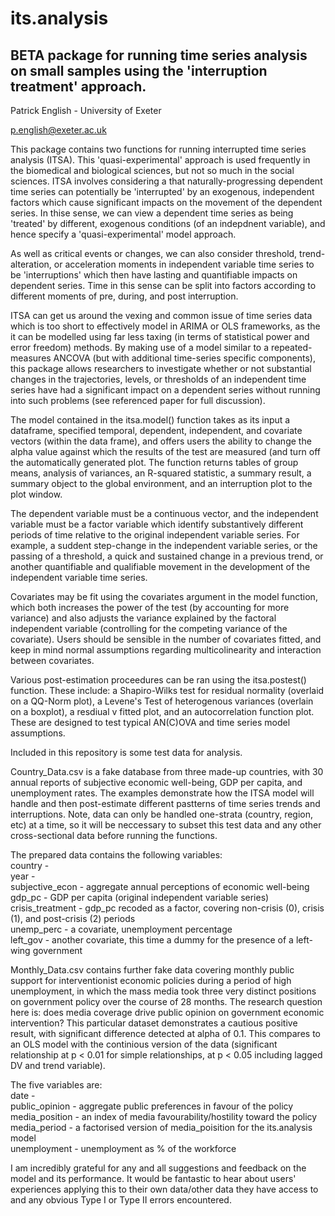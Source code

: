 # its.analysis

## BETA package for running time series analysis on small samples using the 'interruption treatment' approach.

Patrick English - University of Exeter

<p.english@exeter.ac.uk>

This package contains two functions for running interrupted time series analysis (ITSA). This 'quasi-experimental' approach is used frequently in the biomedical and biological sciences, but not so much in the social sciences. ITSA involves considering a that naturally-progressing dependent time series can potentially be 'interrupted' by an exogenous, independent factors which cause significant impacts on the movement of the dependent series. In thise sense, we can view a dependent time series as being 'treated' by different, exogenous conditions (of an indepdnent variable), and hence specify a 'quasi-experimental' model approach.

As well as critical events or changes, we can also consider threshold, trend-alteration, or acceleration moments in independent variable time series to be 'interruptions' which then have lasting and quantifiable impacts on dependent series. Time in this sense can be split into factors according to different moments of pre, during, and post interruption.

ITSA can get us around the vexing and common issue of time series data which is too short to effectively model in ARIMA or OLS frameworks, as the it can be modelled using far less taxing (in terms of statistical power and error freedom) methods. By making use of a model similar to a repeated-measures ANCOVA (but with additional time-series specific components), this package allows researchers to investigate whether or not substantial changes in the trajectories, levels, or thresholds of an independent time series have had a significant impact on a dependent series without running into such problems (see referenced paper for full discussion). 

The model contained in the itsa.model() function takes as its input a dataframe, specified temporal, dependent, independent, and covariate vectors (within the data frame), and offers users the ability to change the alpha value against which the results of the test are measured (and turn off the automatically generated plot. The function returns tables of group means, analysis of variances, an R-squared statistic, a summary result, a summary object to the global environment, and an interruption plot to the plot window.

The dependent variable must be a continuous vector, and the independent variable must be a factor variable which identify substantively different periods of time relative to the original independent variable series. For example, a suddent step-change in the independent variable series, or the passing of a threshold, a quick and sustained change in a previous trend, or another quantifiable and qualifiable movement in the development of the independent variable time series. 

Covariates may be fit using the covariates argument in the model function, which both increases the power of the test (by accounting for more variance) and also adjusts the variance explained by the factoral independent variable (controlling for the competing variance of the covariate). Users should be sensible in the number of covariates fitted, and keep in mind normal assumptions regarding multicolinearity and interaction between covariates. 

Various post-estimation proceedures can be ran using the itsa.postest() function. These include: a Shapiro-Wilks test for residual normality (overlaid on a QQ-Norm plot), a Levene's Test of heterogenous variances (overlain on a boxplot), a resdiual v fitted plot, and an autocorrelation function plot. These are designed to test typical AN(C)OVA and time series model assumptions.

Included in this repository is some test data for analysis. 

Country_Data.csv is a fake database from three made-up countries, with 30 annual reports of subjective economic well-being, GDP per capita, and unemployment rates. The examples demonstrate how the ITSA model will handle and then post-estimate different pastterns of time series trends and interruptions. Note, data can only be handled one-strata (country, region, etc) at a time, so it will be neccessary to subset this test data and any other cross-sectional data before running the functions.

The prepared data contains the following variables: 
<br /> country - 
<br /> year -
<br /> subjective_econ - aggregate annual perceptions of economic well-being
<br /> gdp_pc - GDP per capita (original independent variable series)
<br /> crisis_treatment - gdp_pc recoded as a factor, covering non-crisis (0), crisis (1), and post-crisis (2) periods
<br /> unemp_perc - a covariate, unemployment percentage
<br /> left_gov - another covariate, this time a dummy for the presence of a left-wing government

Monthly_Data.csv contains further fake data covering monthly public support for interventionist economic policies during a period of high unemployment, in which the mass media took three very distinct positions on government policy over the course of 28 months. The research question here is: does media coverage drive public opinion on government economic intervention? This particular dataset demonstrates a cautious positive result, with significant difference detected at alpha of 0.1. This compares to an OLS model with the continious version of the data (significant relationship at p < 0.01 for simple relationships, at p < 0.05 including lagged DV and trend variable). 

The five variables are:
<br /> date - 
<br /> public_opinion - aggregate public preferences in favour of the policy
<br /> media_position - an index of media favourability/hostility toward the policy
<br /> media_period - a factorised version of media_poisition for the its.analysis model
<br /> unemployment - unemployment as % of the workforce

I am incredibly grateful for any and all suggestions and feedback on the model and its performance. It would be fantastic to hear about users' experiences applying this to their own data/other data they have access to and any obvious Type I or Type II errors encountered.
